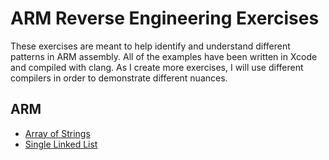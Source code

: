 # ARM Reverse Engineering Exercises

These exercises are meant to help identify and understand different patterns in ARM assembly.  All of the examples have been written in Xcode and compiled with clang.  As I create more exercises, I will use different compilers in order to demonstrate different nuances.

## ARM 

- [Array of Strings](https://github.com/rotlogix/Exercises/blob/master/arm/array_of_strings_arm.md) 
- [Single Linked List](https://github.com/rotlogix/Exercises/blob/master/arm/single_linked_list_01_arm.md) 
